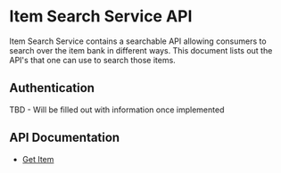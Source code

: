 # Item Search Service API

Item Search Service contains a searchable API allowing consumers to search over the item bank in different ways.  This document lists out the API's that one can use to search those items.

## Authentication
TBD - Will be filled out with information once implemented

## API Documentation

* [Get Item](docs/get_item.md)